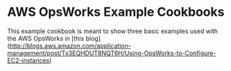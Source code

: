 AWS OpsWorks Example Cookbooks
==============================

This example cookbook is meant to show three basic examples used with the AWS OpsWorks in [this blog] (http://blogs.aws.amazon.com/application-management/post/Tx3EQHDUT8NQT6H/Using-OpsWorks-to-Configure-EC2-instances)
